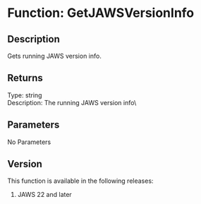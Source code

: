 # Function: GetJAWSVersionInfo

## Description

Gets running JAWS version info.

## Returns

Type: string\
Description: The running JAWS version info\

## Parameters

No Parameters

## Version

This function is available in the following releases:

1.  JAWS 22 and later
